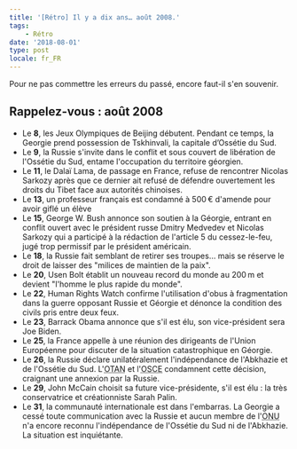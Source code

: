 ```yaml
---
title: '[Rétro] Il y a dix ans… août 2008.'
tags:
    - Rétro
date: '2018-08-01'
type: post
locale: fr_FR
---
```


Pour ne pas commettre les erreurs du passé, encore faut-il s'en souvenir.

<!-- more -->

## Rappelez-vous : août 2008

* Le **8**, les Jeux Olympiques de Beijing débutent. Pendant ce temps, la Georgie prend possession de Tskhinvali, la capitale d’Ossétie du Sud.
* Le **9**, la Russie s'invite dans le conflit et sous couvert de libération de l'Ossétie du Sud, entame l'occupation du territoire géorgien.
* Le **11**, le Dalaï Lama, de passage en France, refuse de rencontrer Nicolas Sarkozy après que ce dernier ait refusé de défendre ouvertement les droits du Tibet face aux autorités chinoises.
* Le **13**, un professeur français est condamné à 500&#8239;€ d'amende pour avoir giflé un élève
* Le **15**, George W. Bush annonce son soutien à la Géorgie, entrant en conflit ouvert avec le président russe Dmitry Medvedev et Nicolas Sarkozy qui a participé à la rédaction de l'article 5 du cessez-le-feu, jugé trop permissif par le président américain.
* Le **18**, la Russie fait semblant de retirer ses troupes… mais se réserve le droit de laisser des "milices de maintien de la paix".
* Le **20**, Usen Bolt établit un nouveau record du monde au 200&#8239;m et devient "l'homme le plus rapide du monde".
* Le **22**, Human Rights Watch confirme l'utilisation d'obus à fragmentation dans la guerre opposant Russie et Géorgie et dénonce la condition des civils pris entre deux feux.
* Le **23**, Barrack Obama annonce que s'il est élu, son vice-président sera Joe Biden.
* Le **25**, la France appelle à une réunion des dirigeants de l'Union Européenne pour discuter de la situation catastrophique en Géorgie.
* Le **26**, la Russie déclare unilatéralement l'indépendance de l'Abkhazie et de l'Ossétie du Sud. L'<abbr title="Organisation du traité de l'Atlantique nord">OTAN</abbr> et l'<abbr title="Organisation pour la sécurité et la coopération en Europe">OSCE</abbr> condamnent cette décision, craignant une annexion par la Russie.
* Le **29**, John McCain choisit sa future vice-présidente, s'il est élu : la très conservatrice et créationniste Sarah Palin.
* Le **31**, la communauté internationale est dans l'embarras. La Georgie a cessé toute communication avec la Russie et aucun membre de l'<abbr title="Organisation des Nations Unies">ONU</abbr> n'a encore reconnu l'indépendance de l'Ossétie du Sud ni de l'Abkhazie. La situation est inquiétante.
